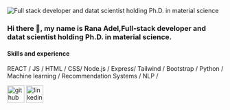 ![Full stack developer and datat scientist holding Ph.D. in material science](https://arturssmirnovs.github.io/github-profile-readme-generator/images/banner.png)

### Hi there 👋, my name is Rana Adel,Full-stack developer and datat scientist holding Ph.D. in material science.

#### Skills and experience

REACT / JS / HTML / CSS/ Node.js / Express/ Tailwind / Bootstrap / Python / Machine learning / Recommendation Systems / NLP / 


[<img src='https://cdn.jsdelivr.net/npm/simple-icons@3.0.1/icons/github.svg' alt='github' height='40'>](https://github.com/RoadRana)  [<img src='https://cdn.jsdelivr.net/npm/simple-icons@3.0.1/icons/linkedin.svg' alt='linkedin' height='40'>](https://www.linkedin.com/in/https://www.linkedin.com/in/rana-adel-794337a7//)  


